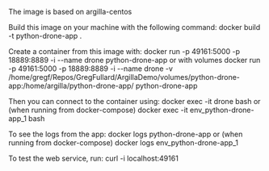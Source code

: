 The image is based on  argilla-centos

Build this image on your machine with the following command:
docker build -t python-drone-app .

Create a container from this image with:
docker run -p 49161:5000 -p 18889:8889 -i --name drone python-drone-app
or with volumes
docker run -p 49161:5000 -p 18889:8889 -i --name drone -v /home/gregf/Repos/GregFullard/ArgillaDemo/volumes/python-drone-app:/home/argilla/python-drone-app/  python-drone-app

Then you can connect to the container using:
docker exec -it drone bash
or (when running from docker-compose)
docker exec -it env_python-drone-app_1 bash

To see the logs from the app:
docker logs python-drone-app
or (when running from docker-compose)
docker logs env_python-drone-app_1

To test the web service, run:
curl -i localhost:49161
